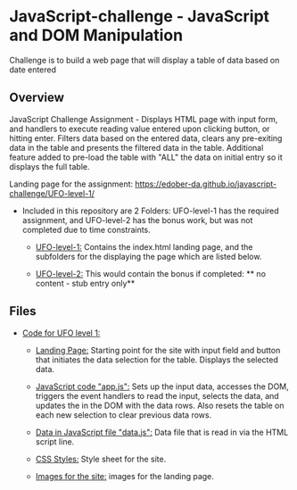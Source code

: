 # JavaScript-challenge - JavaScript and DOM Manipulation

Challenge is to build a web page that will display a table of data based on date entered


## Overview

JavaScript Challenge Assignment - Displays HTML page with input form, and handlers to execute reading value entered upon clicking button, or hitting enter. Filters data based on the entered data, clears any pre-exiting data in the table and presents the filtered data in the table.   Additional feature added to pre-load the table with "ALL" the data on initial entry so it displays the full table. 

Landing page for the assignment: https://edober-da.github.io/javascript-challenge/UFO-level-1/

* Included in this repository are 2 Folders: UFO-level-1 has the required assignment, and UFO-level-2 has the bonus work, but was not completed due to time constraints. 
   
  * [UFO-level-1:](UFO-level-1) Contains the index.html landing page, and the subfolders for the displaying the page which are listed below.  
  
  * [UFO-level-2:](UFO-level-2) This would contain the bonus if completed: ** no content - stub entry only**  


## Files

* [Code for UFO level 1:](UFO-level-1)

  * [Landing Page:](UFO-level-1/index.html) Starting point for the site with input field and button that initiates the data selection for the table. Displays the selected data. 

  * [JavaScript code "app.js":](UFO-level-1/static/js/app.js) Sets up the input data, accesses the DOM, triggers the event handlers to read the input, selects the data, and updates the <tbody> in the DOM with the data rows. Also resets the table on each new selection to clear previous data rows.  

  * [Data in JavaScript file "data.js":](UFO-level-1/static/js/data.js) Data file that is read in via the HTML script line.  

  * [CSS Styles:](UFO-level-1/static/css/style.css) Style sheet for the site. 

  * [Images for the site:](UFO-level-1/static/images) images for the landing page.
